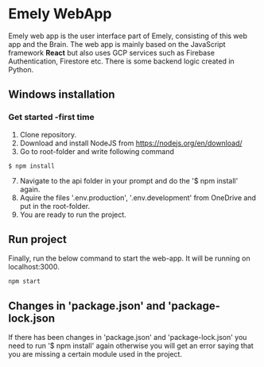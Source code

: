 # Emely WebApp

Emely web app is the user interface part of Emely, consisting of this web app and the Brain. The web app is mainly based on the JavaScript framework **React** but also uses GCP services such as Firebase Authentication, Firestore etc. There is some backend logic created in Python. 


## Windows installation

### Get started -first time

1. Clone repository.
2. Download and install NodeJS from https://nodejs.org/en/download/
3. Go to root-folder and write following command 
 ```
 $ npm install
 ```
7. Navigate to the api folder in your prompt and do the '$ npm install' again.
8. Aquire the files '.env.production', '.env.development' from OneDrive and put in the root-folder.
9. You are ready to run the project.

## Run project
Finally, run the below command to start the web-app. It will be running on localhost:3000.
```
npm start
```

## Changes in 'package.json' and 'package-lock.json
If there has been changes in 'package.json' and 'package-lock.json' you need to run '$ npm install' again otherwise you will get an error saying that you are missing a certain module used in the project. 

